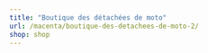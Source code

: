 ```yaml
---
title: "Boutique des détachées de moto"
url: /macenta/boutique-des-detachees-de-moto-2/
shop: shop
---
```

